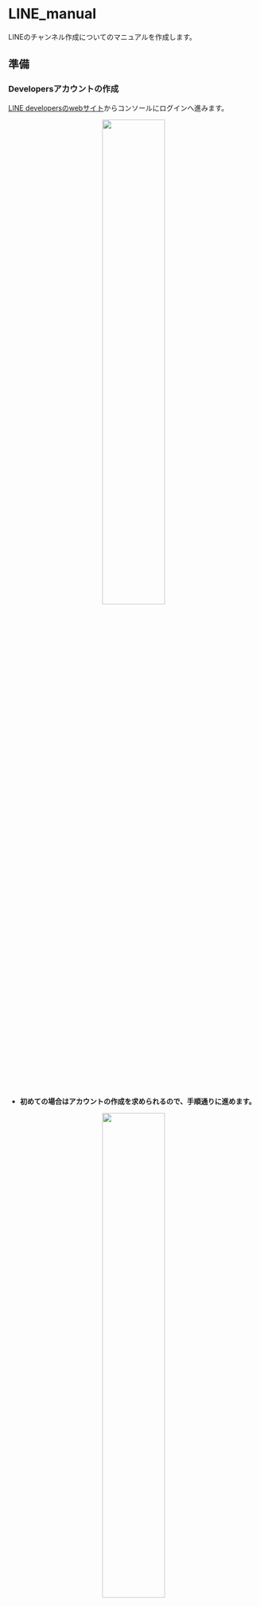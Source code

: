 # LINE_manual
LINEのチャンネル作成についてのマニュアルを作成します。  

## 準備
### Developersアカウントの作成
[LINE developersのwebサイト](https://developers.line.biz/ja/)からコンソールにログインへ進みます。  
<div align="center">
  <img width="50%" src="https://github.com/yutowac/LINE_manual/assets/44987057/31b05251-c31a-4071-9d67-3e6369b7cabf">
</div>

- **初めての場合はアカウントの作成を求められるので、手順通りに進めます。**
<div align="center">
  <img width="50%" src="https://github.com/yutowac/LINE_manual/assets/44987057/b22934df-44d5-4863-b784-05442c54db4a">
</div>

- **LINEアカウントでログインを押します。**
 <div align="center">
  <img width="50%" src="https://github.com/yutowac/LINE_manual/assets/44987057/82d5794b-c78b-4123-983b-1fe5c218e8f7">
</div>

- **自分のLINEアカウントでログインします。**
<div align="center">
  <img width="50%" src="https://github.com/yutowac/LINE_manual/assets/44987057/7dad0ced-308b-415c-bda9-e258bc6cd98b">
</div>

## 新規プロバイダーの作成
開発車名、メールアドレスを入れてプロバイダーを作成します。
プロバイダー名は「test」など任意の名前で大丈夫です。


ここまでで、アカウントの準備とログイン処理は完了です。

## テストチャンネルへのログイン
担当者からチャンネル編集者の招待メールを送ります。「受け取ったら招待を承諾する」を押してください。
<div align="center">
  <img width="50%" src="https://github.com/yutowac/LINE_manual/assets/44987057/89ad2d89-d18a-469c-ac8d-bcc8fb1b6a27">
</div>

このような画面になったらOKです！
<div align="center">
  <img width="50%" src="https://github.com/yutowac/LINE_manual/assets/44987057/443f6d39-3f39-4ba7-b2bc-a0f701cd9e43)">
</div>

